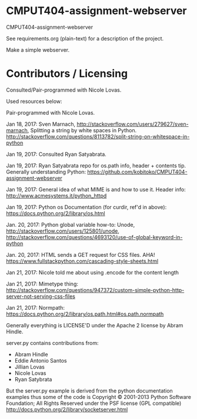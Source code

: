 CMPUT404-assignment-webserver
=============================

CMPUT404-assignment-webserver

See requirements.org (plain-text) for a description of the project.

Make a simple webserver.

Contributors / Licensing
========================

Consulted/Pair-programmed with Nicole Lovas.

Used resources below:

Pair-programmed with Nicole Lovas.

Jan 18, 2017: Sven Marnach, http://stackoverflow.com/users/279627/sven-marnach, Splitting a string by white spaces in Python. http://stackoverflow.com/questions/8113782/split-string-on-whitespace-in-python

Jan 19, 2017: Consulted Ryan Satyabrata.

Jan 19, 2017: Ryan Satyabrata repo for os.path info, header + contents tip. Generally understanding Python: https://github.com/kobitoko/CMPUT404-assignment-webserver 

Jan 19, 2017: General idea of what MIME is and how to use it. Header info: http://www.acmesystems.it/python_httpd

Jan 19, 2017: Python os Documentation (for curdir, ref'd in above): https://docs.python.org/2/library/os.html

Jan. 20, 2017: Python global variable how-to: Unode, http://stackoverflow.com/users/125801/unode, http://stackoverflow.com/questions/4693120/use-of-global-keyword-in-python

Jan. 20, 2017: HTML sends a GET request for CSS files. AHA! https://www.fullstackpython.com/cascading-style-sheets.html

Jan 21, 2017: Nicole told me about using .encode for the content length

Jan 21, 2017: Mimetype thing: http://stackoverflow.com/questions/947372/custom-simple-python-http-server-not-serving-css-files

Jan 21, 2017: Normpath: https://docs.python.org/2/library/os.path.html#os.path.normpath

Generally everything is LICENSE'D under the Apache 2 license by Abram Hindle.

server.py contains contributions from:

* Abram Hindle
* Eddie Antonio Santos
* Jillian Lovas
* Nicole Lovas
* Ryan Satybrata

But the server.py example is derived from the python documentation
examples thus some of the code is Copyright © 2001-2013 Python
Software Foundation; All Rights Reserved under the PSF license (GPL
compatible) http://docs.python.org/2/library/socketserver.html

